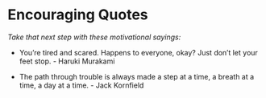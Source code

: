 # Encouraging Quotes

*Take that next step with these motivational sayings:*

* You’re tired and scared. Happens to everyone, okay? Just don’t let your feet stop. - Haruki Murakami

* The path through trouble is always made a step at a time, a breath at a time, a day at a time. - Jack Kornfield

